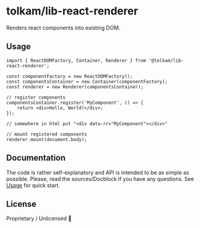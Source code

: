 # tolkam/lib-react-renderer

Renders react components into existing DOM.

## Usage

````tsx
import { ReactDOMFactory, Container, Renderer } from '@tolkam/lib-react-renderer';

const componentFactory = new ReactDOMFactory();
const componentsContainer = new Container(componentFactory);
const renderer = new Renderer(componentsContainer);

// register components
componentsContainer.register('MyComponent', () => {
    return <div>Hello, World!</div>;
});

// somewhere in html put "<div data-rr="MyComponent"></div>"

// mount registered components
renderer.mount(document.body);
````

## Documentation

The code is rather self-explanatory and API is intended to be as simple as possible. Please, read the sources/Docblock if you have any questions. See [Usage](#usage) for quick start.

## License

Proprietary / Unlicensed 🤷
